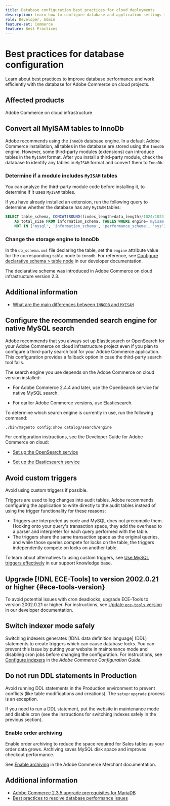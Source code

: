 ```yaml
---
title: Database configuration best practices for cloud deployments
description: Learn how to configure database and application settings to maximize performance when deploying Adobe Commerce on cloud infrastructure.
role: Developer, Admin
feature-set: Commerce
feature: Best Practices
---
```

# Best practices for database configuration

Learn about best practices to improve database performance and work efficiently with the database for Adobe Commerce on cloud projects.

## Affected products

Adobe Commerce on cloud infrastructure

## Convert all MyISAM tables to InnoDb

Adobe recommends using the `InnoDb` database engine. In a default Adobe Commerce installation, all tables in the database are stored using the `InnoDb` engine. However, some third-party modules (extensions) can introduce tables in the `MyISAM` format. After you install a third-party module, check the database to identify any tables in `MyISAM` format and convert them to `InnoDb`.

### Determine if a module includes `MyISAM` tables

You can analyze the third-party module code before installing it, to determine if it uses `MyISAM` tables.

If you have already installed an extension, run the following query to determine whether the database has any `MyISAM` tables:

```sql
SELECT table_schema, CONCAT(ROUND((index_length+data_length)/1024/1024),'MB')
    AS total_size FROM information_schema. TABLES WHERE engine='myisam' AND table_schema
    NOT IN ('mysql', 'information_schema', 'performance_schema', 'sys');
```

### Change the storage engine to InnoDb

In the `db_schema.xml` file declaring the table, set the `engine` attribute value for the corresponding `table` node to `innodb`. For reference, see [Configure declarative schema > table node](https://developer.adobe.com/commerce/php/development/components/declarative-schema/configuration/) in our developer documentation.

The declarative scheme was introduced in Adobe Commerce on cloud infrastructure version 2.3.

## Additional information

- [What are the main differences between `INNODB` and `MYISAM`](http://www.expertphp.in/article/what-are-the-main-differences-between-innodb-and-myisam)

## Configure the recommended search engine for native MySQL search

Adobe recommends that you always set up Elasticsearch or OpenSearch for your Adobe Commerce on cloud infrastructure project even if you plan to configure a third-party search tool for your Adobe Commerce application. This configuration provides a fallback option in case the third-party search tool fails.

The search engine you use depends on the Adobe Commerce on cloud version installed:

- For Adobe Commerce 2.4.4 and later, use the OpenSearch service for native MySQL search.

- For earlier Adobe Commerce versions, use Elasticsearch.

To determine which search engine is currently in use, run the following command:

```bash
./bin/magento config:show catalog/search/engine
```

For configuration instructions, see the Developer Guide for Adobe Commerce on cloud:

- [Set up the OpenSearch service](https://devdocs.magento.com/cloud/project/services-opensearch.html)

- [Set up the Elasticsearch service](https://devdocs.magento.com/cloud/project/services-elastic.html)

## Avoid custom triggers

Avoid using custom triggers if possible.

Triggers are used to log changes into audit tables. Adobe recommends configuring the application to write directly to the audit tables instead of using the trigger functionality for these reasons:

- Triggers are interpreted as code and MySQL does not precompile them. Hooking onto your query's transaction space, they add the overhead to a parser and interpreter for each query performed with the table.
- The triggers share the same transaction space as the original queries, and while those queries compete for locks on the table, the triggers independently compete on locks on another table.

To learn about alternatives to using custom triggers, see [Use MySQL triggers effectively](mysql-triggers-usage.md) in our support knowledge base.

## Upgrade [!DNL ECE-Tools] to version 2002.0.21 or higher {#ece-tools-version}

To avoid potential issues with cron deadlocks, upgrade ECE-Tools to version 2002.0.21 or higher. For instructions, see [Update `ece-tools` version](https://devdocs.magento.com/cloud/project/ece-tools-update.html) in our developer documentation.

## Switch indexer mode safely

<!--This best practice might belong in the Maintenance phase. Database lock prevention might be consolidated under a single heading-->

Switching indexers generates [!DNL data definition language] (DDL) statements to create triggers which can cause database locks. You can prevent this issue by putting your website in maintenance mode and disabling cron jobs before changing the configuration.
For instructions, see [Configure indexers](https://experienceleague.adobe.com/docs/commerce-operations/configuration-guide/cli/manage-indexers.html#configure-indexers-1) in the *Adobe Commerce Configuration Guide*.

## Do not run DDL statements in Production

Avoid running DDL statements in the Production environment to prevent conflicts (like table modifications and creations). The `setup:upgrade` process is an exception.

If you need to run a DDL statement, put the website in maintenance mode and disable cron (see the instructions for switching indexes safely in the previous section).

### Enable order archiving

Enable order archiving to reduce the space required for Sales tables as your order data grows. Archiving saves MySQL disk space and improves checkout performance.

See [Enable archiving](https://docs.magento.com/user-guide/sales/order-archive.html#to-enable-archiving) in the Adobe Commerce Merchant documentation.

## Additional information

- [Adobe Commerce 2.3.5 upgrade prerequisites for MariaDB](../maintenance/commerce-235-upgrade-prerequisites-mariadb.md)
- [Best practices to resolve database performance issues](../maintenance/resolve-database-performance-issues.md)

